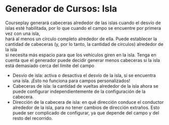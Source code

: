 # Generador de Cursos: Isla
  
Courseplay generará cabeceras alrededor de las islas cuando el desvío de islas esté habilitada, por lo que cuando el campo se encuentre por primera vez con una isla,  
hará al menos un círculo completo alrededor de ella. Puede establecer la cantidad de cabeceras (y, por lo tanto, la cantidad de círculos) alrededor de la isla  
si necesita más espacio para que los vehículos giren en la isla. Tenga en cuenta que el generador puede decidir generar menos cabeceras si la isla está demasiado cerca del límite del campo  

  
- Desvío de isla: activa o desactiva el desvío de la isla, si se encuentra una isla. ¡Esto no funciona para campos personalizados!  
- Cabeceras de isla: la cantidad de vueltas alrededor de la isla ahora se puede configurar independientemente de la configuración de la cabecera.  
- Dirección de la cabecera de isla: en qué dirección conduce el conductor alrededor de la isla, para no tener cambios de dirección extraños. Esto puede ser complicado de configurar, ya que depende del campo y del resto del recorrido.  
